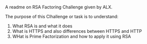 A readme on RSA Factoring Challenge given by ALX.

The purpose of this Clhallenge or task is to understand:
1. What RSA is and what it does
2. What is HTTPS and also differences between HTTPS and HTTP
3. WHat is Prime Factorization and how to apply it using RSA
